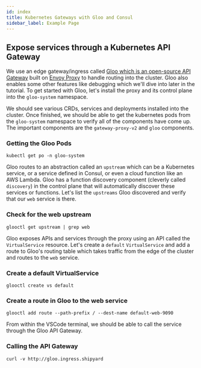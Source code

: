 ```yaml
---
id: index
title: Kubernetes Gateways with Gloo and Consul
sidebar_label: Example Page
---
```


## Expose services through a Kubernetes API Gateway

We use an edge gateway/ingress called [Gloo which is an open-source API Gateway](https://docs.solo.io/gloo/latest/) built on [Envoy Proxy](https://docs.solo.io/gloo/latest/) to handle routing into the cluster. Gloo also enables some other features like debugging which we'll dive into later in the tutorial. To get started with Gloo, let's install the proxy and its control plane into the `gloo-system` namespace.

We should see various CRDs, services and deployments installed into the cluster. Once finished, we should be able to get the kubernetes pods from the `gloo-system` namespace to verify all of the components have come up. The important components are the `gateway-proxy-v2` and `gloo` components.

### Getting the Gloo Pods

```shell
kubectl get po -n gloo-system
```

<Terminal target="tools.container.shipyard" shell="/bin/bash" workdir="/files" user="root" />

Gloo routes to an abstraction called an `upstream` which can be a Kubernetes service, or a service defined in Consul, or even a cloud function like an AWS Lambda. Gloo has a function discovery component (cleverly called `discovery`) in the control plane that will automatically discover these services or functions. Let's list the `upstreams` Gloo discovered and verify that our `web` service is there.

### Check for the web upstream

```shell
glooctl get upstream | grep web
```

<Terminal target="tools.container.shipyard" shell="/bin/bash" workdir="/files" user="root" />

Gloo exposes APIs and services through the proxy using an API called the `VirtualService` resource. Let's create a `default` `VirtualService` and add a route to Gloo's routing table which takes traffic from the edge of the cluster and routes to the `web` service.

### Create a default VirtualService

```shell
glooctl create vs default
```

<Terminal target="tools.container.shipyard" shell="/bin/bash" workdir="/files" user="root" />

### Create a route in Gloo to the web service

```shell
glooctl add route --path-prefix / --dest-name default-web-9090
```

<Terminal target="tools.container.shipyard" shell="/bin/bash" workdir="/files" user="root" />

From within the VSCode terminal, we should be able to call the service through the Gloo API Gateway.

### Calling the API Gateway

```shell
curl -v http://gloo.ingress.shipyard
```

<Terminal target="tools.container.shipyard" shell="/bin/bash" workdir="/files" user="root" />